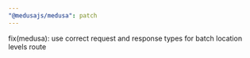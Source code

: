 ```yaml
---
"@medusajs/medusa": patch
---
```


fix(medusa): use correct request and response types for batch location levels route
